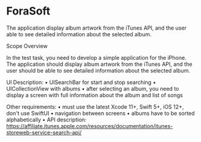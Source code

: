 # ForaSoft

The application display album artwork from the iTunes API, and the user able to see detailed information about the selected album.


Scope Overview

In the test task, you need to develop a simple application for the iPhone. The application should display album artwork from the iTunes API, and the user should be able to see detailed information about the selected album.

UI Description:
• UISearchBar for start and stop searching
• UICollectionView with albums
• after selecting an album, you need to display a screen with full information about the album and list of songs

Other requirements:
• must use the latest Xcode 11+, Swift 5+, iOS 12+, don't use SwiftUI
• navigation between screens
• albums have to be sorted alphabetically
• API description: https://affiliate.itunes.apple.com/resources/documentation/itunes-storeweb-service-search-api/
